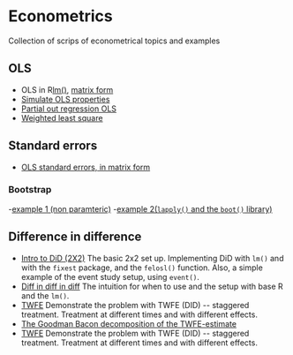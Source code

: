 # Econometrics

Collection of scrips of econometrical topics and examples 

## OLS
- OLS in R[lm()](https://github.com/eal024/Econometrics/blob/master/OLS/ols.R), [matrix form]() 
- [Simulate OLS properties](https://github.com/eal024/Econometrics/blob/master/OLS/ols_properties.R)
- [Partial out regression OLS](https://github.com/eal024/Econometrics/blob/master/OLS/ols_partial_out_regressors.R)
- [Weighted least square](https://github.com/eal024/Econometrics/blob/master/OLS/weightedls.R)

## Standard errors
- [OLS standard errors, in matrix form]()

### Bootstrap 
-[example 1 (non paramteric)](https://github.com/eal024/Econometrics/blob/master/bootstrap_example1.R)
-[example 2(`lapply()` and the `boot()` library)]()


## Difference in difference 
- [Intro to DiD (2X2)](https://github.com/eal024/Econometrics/blob/master/intro_did.R) The basic 2x2 set up. Implementing DiD with `lm()` and with the `fixest` package, and the `felosl()` function. Also, a simple example of the event study setup, using `event()`.
- [Diff in diff in diff]() The intuition for when to use and the setup with base R and the `lm()`.
- [TWFE](https://github.com/eal024/Econometrics/blob/master/twfe.R)  Demonstrate the problem with TWFE (DID) -- staggered treatment. Treatment at different times and with different effects. 
- [The Goodman Bacon decomposition of the TWFE-estimate](https://github.com/eal024/Econometrics/blob/master/goodmanbacon_decomposition.R)
- [TWFE](https://github.com/eal024/Econometrics/blob/master/twfe.R)  Demonstrate the problem with TWFE (DID) -- staggered treatment. Treatment at different times and with different effects. 
